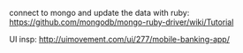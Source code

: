 connect to mongo and update the data with ruby: https://github.com/mongodb/mongo-ruby-driver/wiki/Tutorial

UI insp: http://uimovement.com/ui/277/mobile-banking-app/
